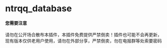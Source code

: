 # ntrqq_database
#### 您需要注意
请勿在公开场合散布本插件，本插件免费提供严禁倒卖！插件也可能不会再更新，现有版本仅供老用户使用，请勿在外部分享，严禁倒卖，勿在电报群等处索要密码
